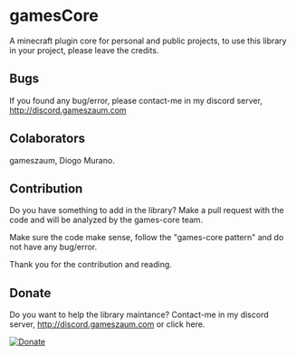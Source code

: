 # gamesCore

A minecraft plugin core for personal and public projects, to use this library in your project, please leave the credits.

## Bugs

If you found any bug/error, please contact-me in my discord server, http://discord.gameszaum.com

## Colaborators

gameszaum, Diogo Murano.

## Contribution

Do you have something to add in the library? Make a pull request with the code and will be analyzed by the games-core team.

Make sure the code make sense, follow the "games-core pattern" and do not have any bug/error.

Thank you for the contribution and reading.

## Donate

Do you want to help the library maintance? Contact-me in my discord server, http://discord.gameszaum.com or click here.  

[![Donate](https://img.shields.io/badge/Donate-PayPal-green.svg)](https://www.paypal.com/cgi-bin/webscr?cmd=_s-xclick&hosted_button_id=DZGUGVQ9A4NHN) 
